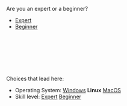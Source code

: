 Are you an expert or a beginner?



- [Expert](start3_ba.md)
- [Beginner](start3_bb.md)



<br><br><br>
------
Choices that lead here:
- Operating System: [Windows](start2_a.md) **Linux** [MacOS](start2_c.md)
- Skill level: [Expert](start2_b.md) [Beginner](start2_b.md)
